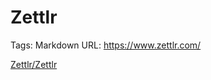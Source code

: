 # Zettlr

Tags: Markdown
URL: https://www.zettlr.com/

[Zettlr/Zettlr](https://github.com/Zettlr/Zettlr)